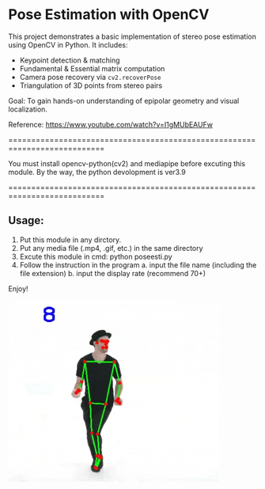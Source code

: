 # Pose Estimation with OpenCV

This project demonstrates a basic implementation of stereo pose estimation using OpenCV in Python. It includes:

- Keypoint detection & matching
- Fundamental & Essential matrix computation
- Camera pose recovery via `cv2.recoverPose`
- Triangulation of 3D points from stereo pairs

Goal: To gain hands-on understanding of epipolar geometry and visual localization.

Reference: https://www.youtube.com/watch?v=I1gMUbEAUFw

===========================================================================

You must install opencv-python(cv2) and mediapipe before excuting this module.
By the way, the python devolopment is ver3.9

===========================================================================

## Usage:

1. Put this module in any dirctory.
2. Put any media file (.mp4, .gif, etc.) in the same directory
3. Excute this module in cmd: python poseesti.py
4. Follow the instruction in the program
  a. input the file name (including the file extension)
  b. input the display rate (recommend 70+)

Enjoy!

![](./demo.gif)
